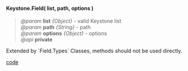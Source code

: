 #### Keystone.Field( list, path, options )
> *@param* **list** _{Object}_  - valid Keystone list   
> *@param* **path** _{String}_  - path   
> *@param* **options** _{Object}_  - options   
> *@api* **private**  

<p class="contextual-note"> Extended by `Field.Types` Classes, methods should not be used directly. </p>


 

<div class="code-header addGitHubLink" data-file="lib/field.js"> <a href="#" class="loadCode"> code</a></div><pre class=" language-javascript hideCode api"></pre> 


